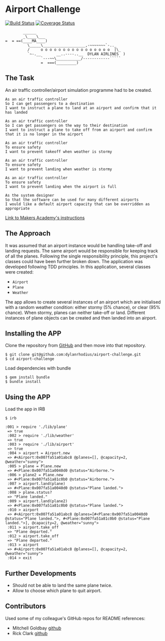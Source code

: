 # Airport Challenge

[![Build Status](https://travis-ci.org/dylanrhodius/airport-challenge.svg?branch=master)](https://travis-ci.org/dylanrhodius/airport-challenge) [![Coverage Status](https://coveralls.io/repos/github/dylanrhodius/airport-challenge/badge.svg?branch=master)](https://coveralls.io/github/dylanrhodius/airport-challenge?branch=master)

```
        ______
        _\____\___
=  = ==(____MA____)
          \_____\___________________,-~~~~~~~`-.._
          /     o o o o o o o o o o o o o o o o  |\_
          `~-.__       __..----..__  DYLAN AIRLINES  )
                `---~~\___________/------------`````
                =  ===(_________)

```

## The Task
An air traffic controller/airport simulation programme had to be created.

```
As an air traffic controller
So I can get passengers to a destination
I want to instruct a plane to land at an airport and confirm that it has landed

As an air traffic controller
So I can get passengers on the way to their destination
I want to instruct a plane to take off from an airport and confirm that it is no longer in the airport

As an air traffic controller
To ensure safety
I want to prevent takeoff when weather is stormy

As an air traffic controller
To ensure safety
I want to prevent landing when weather is stormy

As an air traffic controller
To ensure safety
I want to prevent landing when the airport is full

As the system designer
So that the software can be used for many different airports
I would like a default airport capacity that can be overridden as appropriate
```
[Link to Makers Academy's instructions](https://github.com/dylanrhodius/airport-challenge/blob/master/MA_Instructions.md)

## The Approach

It was assumed that an airport instance would be handling take-off and landing requests. The same airport would be responsible for keeping track of all the planes. Following the single responsibility principle, this project's classes could have been further broken down.
The application was developed following TDD principles.
In this application, several classes were created:
* `Airport`
* `Plane`
* `Weather`

The app allows to create several instances of an airport which are initialised with a random weather condition: either stormy (5% chance), or clear (95% chance). When stormy, planes can neither take-off or land. Different instances of plane objects can be created and then landed into an airport.

## Installing the APP
Clone the repository from [GitHub](https://github.com/dylanrhodius/airport-challenge) and then move into that repository.

```
$ git clone git@github.com:dylanrhodius/airport-challenge.git
$ cd airport-challenge
```

Load dependencies with bundle
```
$ gem install bundle
$ bundle install
```

## Using the APP
Load the app in IRB
```
$ irb
```

```
:001 > require './lib/plane'
 => true
 :002 > require './lib/weather'
 => true
 :003 > require './lib/airport'
 => true
 :004 > airport = Airport.new
 => #<Airport:0x007fa51a01abc8 @planes=[], @capacity=2, @weather="sunny">
 :005 > plane = Plane.new
 => #<Plane:0x007fa51a0040d0 @status="Airborne.">
 :006 > plane2 = Plane.new
 => #<Plane:0x007fa51a81c0b0 @status="Airborne.">
 :007 > airport.land(plane)
 => #<Plane:0x007fa51a0040d0 @status="Plane landed.">
 :008 > plane.status?
 => "Plane landed."
 :009 > airport.land(plane2)
 => #<Plane:0x007fa51a81c0b0 @status="Plane landed.">
 :010 > airport
 => #<Airport:0x007fa51a01abc8 @planes=[#<Plane:0x007fa51a0040d0 @status="Plane landed.">, #<Plane:0x007fa51a81c0b0 @status="Plane landed.">], @capacity=2, @weather="sunny">
 :011 > airport.take_off
 => "Plane departed."
 :012 > airport.take_off
 => "Plane departed."
 :013 > airport
 => #<Airport:0x007fa51a01abc8 @planes=[], @capacity=2, @weather="sunny">
 :014 > exit
```

## Further Developments
* Should not be able to land the same plane twice.
* Allow to choose which plane to quit airport.


## Contributors
Used some of my colleague's GitHub repos for README references:

* Mitchell Goldbay [github](https://github.com/mbgimot/)
* Rick Clark [github](https://github.com/rkclark/)
